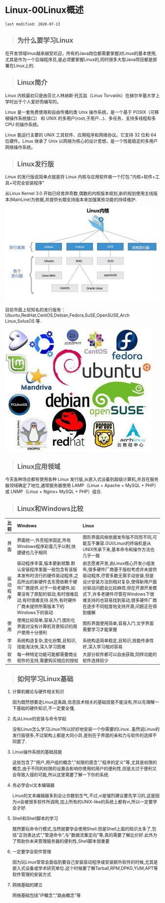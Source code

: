 # Linux-00Linux概述

    last modified: 2020-07-13 

> ## 为什么要学习Linux

在开发领域linux越来越受欢迎，所有的Java岗位都需要掌握对Linux的基本使用,尤其是作为一个后端程序员,是必须要掌握Linux的,同时很多大型Java项目都是部署在Linux上的.

> ## Linux简介

Linux 内核最初只是由芬兰人林纳斯·托瓦兹（Linus Torvalds）在赫尔辛基大学上学时出于个人爱好而编写的。

Linux 是一套免费使用和自由传播的类 Unix 操作系统，是一个基于 POSIX（可移植操作系统接口） 和 UNIX 的多用户(root,子用户...)、多任务、支持多线程和多 CPU 的操作系统。

Linux 能运行主要的 UNIX 工具软件、应用程序和网络协议。它支持 32 位和 64 位硬件。Linux 继承了 Unix 以网络为核心的设计思想，是一个性能稳定的多用户网络操作系统。

> ## Linux发行版

Linux 的发行版说简单点就是将 Linux 内核与应用软件做一个打包."内核+软件+工具+可完全安装程序"

从Linux Kernel 3.0 开始已经舍弃奇数,偶数的内核版本规划,新的规划使用主线版本(MainLine)为依据,并提供长期支持版本来加强某些功能的持续维护.

![Linux 内核](_media/linux-kernel.jpg)

目前市面上较知名的发行版有：Ubuntu,RedHat,CentOS,Debian,Fedora,SuSE,OpenSUSE,Arch Linux,SolusOS 等.

![Linux 发行版本](_media/linux-version.jpg)

> ## Linux应用领域

今天各种场合都有使用各种 Linux 发行版,从嵌入式设备到超级计算机,并且在服务器领域确定了地位,通常服务器使用 LAMP（Linux + Apache + MySQL + PHP）或 LNMP（Linux + Nginx+ MySQL + PHP）组合.

> ## Linux和Windows比较

| 比较 | Windows | Linux |
| :------ | :------| :------|
| 界面 | 界面统一,外壳程序固定,所有Windows程序彩蛋几乎以制,快捷键也几乎相同 | 图形界面风格依据发布版不同而不同,可能互不兼容.GUI/Linux的终端机是从UNIX传承下来,基本命令和操作方法也几乎一致 |
| 驱动程序 | 驱动程序丰富,版本更新频繁.默认安装程序里面一般包含有该版本发布时流行的硬件驱动程序,之后所出的新硬件去东莞依赖于硬件厂商提供.对于一些老硬件,如果没有了原配的驱动,有时很难启动,有时很难支持.另外,有时硬件厂商未提供所需版本下的Windows下的驱动 | 由志愿者开发,由Linux核心开发小组发布,很多硬件厂商基于版权考虑并未提供驱动程序,尽管多数无需手动安装,但是设计安装方法则相对复杂,使得新用户面对驱动问题会比较麻烦,但在开源开发模式下,许多老硬件尽管在Windows下很难支持的也容易找到驱动,很多硬件厂商在逐步不同程度地支持开源,问题正在得到缓解 |
| 使用 | 使用比较简单,容易入门.图形化界面对没有计算机背景知识的用户使用十分便利 | 图形界面使用简单,容易入门.文字界面需要学习才能掌握 |
| 学习 | 系统构造复杂,变化纷繁,且知识,技能淘汰快,深入学习困难 | 系统构造简单稳定,且知识,技能传承性好,深入学习相对容易 |
| 软件 | 每一种特定功能可能都需要商业软件的支持,需要购买相应的授权 | 大部分软件都可以自由获取,同样功能的软件选择较少 |

> ## 如何学习Linux基础

1. 计算机概论与硬件相关知识

    因为既然想要走Linux这条路,信息技术相关的基础技能不能没有,所以先理解一下基础的硬件知识,不一定要全懂,

2. 先从Linux的安装与命令学起

    没有Linux怎么学习Linux?所以好好地安装一个你需要的Linux. 虽然说Linux的发行版很多,不过架构上都是大同小异,差别在于界面的亲和力与软件的选择不同罢了.

3. Linux操作系统的基础技能

    这些包含了"用户,用户组的概念","权限的感念","程序的定义"等,尤其是权限的概念,由于不同的权限的设置会影响你使用的用户的便利性,但是太过于便利又会导致入侵的可能,所以这里需要了解一下你的系统.

4. 务必学会vi文本编辑器

    Linux的文本编辑器多到会让你数到生气,不过,vi是强烈建议要先学习的,这是因为vi会被很多软件所调用,加上所有的UNIX-like的系统上都有vi,所以一定要学会才好.

5. Shell和Shell脚本的学习

    既然要玩命令行模式,当然就要学会使用Shell.但是Shell上面的知识太多了,包括"正则表达式","管道命令",与"数据流重定向"等,真的需要了解比价好.此外为了帮助你未来管理服务器的便利性,Shell脚本很重要

6. 一定要学会软件管理

    因为玩Linux常常会面临到要自己安装驱动程序或安装额外软件的时候,尤其是嵌入式设备或学术研究单位.这个时候要了解Tarball,RPM,DPKG,YUM,APT等软件管理的安装方式

7. 网络基础的建立

    网络基础包括"IP概念","路由概念"等
